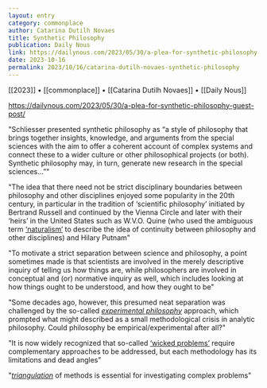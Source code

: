 ```yaml
---
layout: entry
category: commonplace
author: Catarina Dutilh Novaes
title: Synthetic Philosophy
publication: Daily Nous
link: https://dailynous.com/2023/05/30/a-plea-for-synthetic-philosophy-guest-post/
date: 2023-10-16
permalink: 2023/10/16/catarina-dutilh-novaes-synthetic-philosophy
---
```


[[2023]] • [[commonplace]] • [[Catarina Dutilh Novaes]] • [[Daily Nous]]

https://dailynous.com/2023/05/30/a-plea-for-synthetic-philosophy-guest-post/

"Schliesser presented synthetic philosophy as “a style of philosophy that brings together insights, knowledge, and arguments from the special sciences with the aim to offer a coherent account of complex systems and connect these to a wider culture or other philosophical projects (or both). Synthetic philosophy may, in turn, generate new research in the special sciences…”"

"The idea that there need not be strict disciplinary boundaries between philosophy and other disciplines enjoyed some popularity in the 20th century, in particular in the tradition of ‘scientific philosophy’ initiated by Bertrand Russell and continued by the Vienna Circle and later with their ‘heirs’ in the United States such as W.V.O. Quine (who used the ambiguous term [‘naturalism’](https://plato.stanford.edu/entries/naturalism/) to describe the idea of continuity between philosophy and other disciplines) and Hilary Putnam"

"To motivate a strict separation between science and philosophy, a point sometimes made is that scientists are involved in the merely descriptive inquiry of telling us how things are, while philosophers are involved in conceptual and (or) normative inquiry as well, which includes looking at how things ought to be understood, and how they ought to be"

"Some decades ago, however, this presumed neat separation was challenged by the so-called [*experimental philosophy*](https://plato.stanford.edu/entries/experimental-philosophy/) approach, which prompted what might described as a small methodological crisis in analytic philosophy. Could philosophy be empirical/experimental after all?"

"It is now widely recognized that so-called [‘wicked problems’](https://en.wikipedia.org/wiki/Wicked_problem) require complementary approaches to be addressed, but each methodology has its limitations and dead angles"

"[*triangulation*](https://ebn.bmj.com/content/22/3/67) of methods is essential for investigating complex problems"
